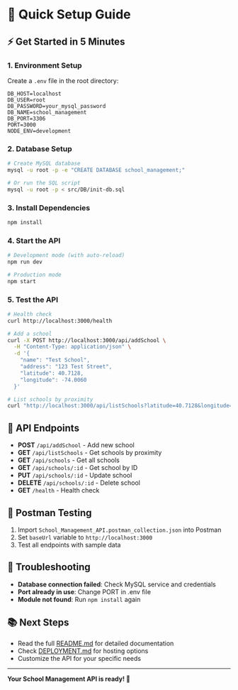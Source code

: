 # 🚀 Quick Setup Guide

## ⚡ Get Started in 5 Minutes

### 1. Environment Setup
Create a `.env` file in the root directory:
```env
DB_HOST=localhost
DB_USER=root
DB_PASSWORD=your_mysql_password
DB_NAME=school_management
DB_PORT=3306
PORT=3000
NODE_ENV=development
```

### 2. Database Setup
```bash
# Create MySQL database
mysql -u root -p -e "CREATE DATABASE school_management;"

# Or run the SQL script
mysql -u root -p < src/DB/init-db.sql
```

### 3. Install Dependencies
```bash
npm install
```

### 4. Start the API
```bash
# Development mode (with auto-reload)
npm run dev

# Production mode
npm start
```

### 5. Test the API
```bash
# Health check
curl http://localhost:3000/health

# Add a school
curl -X POST http://localhost:3000/api/addSchool \
  -H "Content-Type: application/json" \
  -d '{
    "name": "Test School",
    "address": "123 Test Street",
    "latitude": 40.7128,
    "longitude": -74.0060
  }'

# List schools by proximity
curl "http://localhost:3000/api/listSchools?latitude=40.7128&longitude=-74.0060"
```

## 📱 API Endpoints

- **POST** `/api/addSchool` - Add new school
- **GET** `/api/listSchools` - Get schools by proximity
- **GET** `/api/schools` - Get all schools
- **GET** `/api/schools/:id` - Get school by ID
- **PUT** `/api/schools/:id` - Update school
- **DELETE** `/api/schools/:id` - Delete school
- **GET** `/health` - Health check

## 🧪 Postman Testing

1. Import `School_Management_API.postman_collection.json` into Postman
2. Set `baseUrl` variable to `http://localhost:3000`
3. Test all endpoints with sample data

## 🐛 Troubleshooting

- **Database connection failed**: Check MySQL service and credentials
- **Port already in use**: Change PORT in .env file
- **Module not found**: Run `npm install` again

## 📚 Next Steps

- Read the full [README.md](README.md) for detailed documentation
- Check [DEPLOYMENT.md](DEPLOYMENT.md) for hosting options
- Customize the API for your specific needs

---

**Your School Management API is ready! 🎉**

